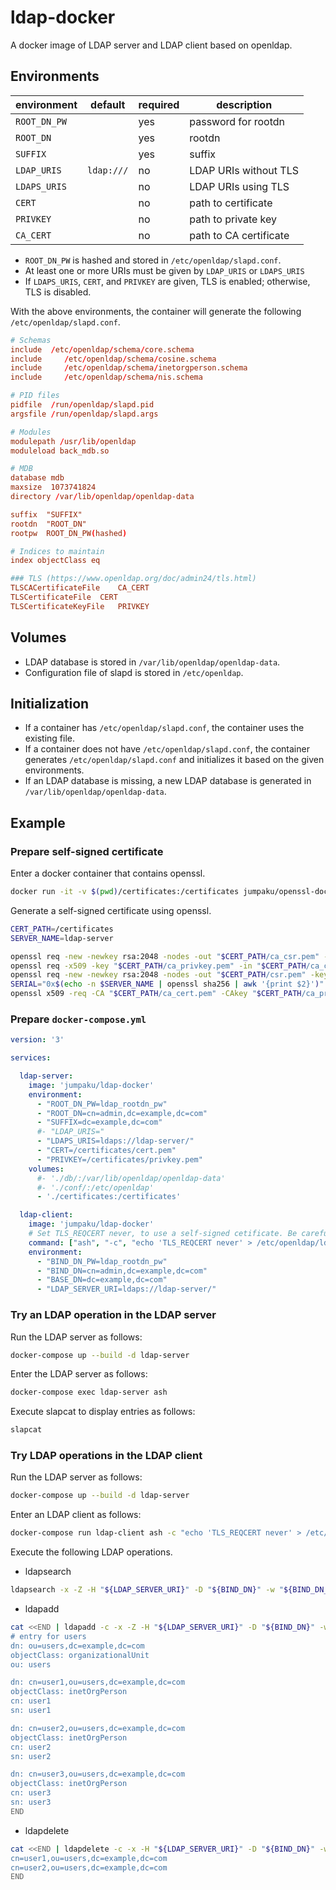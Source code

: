 # ldap-docker

A docker image of LDAP server and LDAP client based on openldap.

## Environments

| environment | default         | required | description |
|-------------|-----------------|----------|-------------|
| `ROOT_DN_PW`|                 | yes      | password for rootdn  |
| `ROOT_DN`   |                 | yes      | rootdn |
| `SUFFIX`    |                 | yes      | suffix |
| `LDAP_URIS` | `ldap:///`     | no       | LDAP URIs without TLS |
| `LDAPS_URIS`| ` `             | no       | LDAP URIs using TLS |
| `CERT`      | ` `             | no       | path to certificate |
| `PRIVKEY`   | ` `             | no       | path to private key|
| `CA_CERT`   | ` `             | no       | path to CA certificate |

* `ROOT_DN_PW` is hashed and stored in `/etc/openldap/slapd.conf`.
* At least one or more URIs must be given by `LDAP_URIS` or `LDAPS_URIS`
* If `LDAPS_URIS`, `CERT`, and `PRIVKEY` are given, TLS is enabled; otherwise, TLS is disabled.

With the above environments, the container will generate the following `/etc/openldap/slapd.conf`.
```conf
# Schemas
include  /etc/openldap/schema/core.schema
include     /etc/openldap/schema/cosine.schema
include     /etc/openldap/schema/inetorgperson.schema
include     /etc/openldap/schema/nis.schema

# PID files
pidfile  /run/openldap/slapd.pid
argsfile /run/openldap/slapd.args

# Modules
modulepath /usr/lib/openldap
moduleload back_mdb.so

# MDB
database mdb
maxsize  1073741824
directory /var/lib/openldap/openldap-data

suffix  "SUFFIX"
rootdn  "ROOT_DN"
rootpw  ROOT_DN_PW(hashed)

# Indices to maintain
index objectClass eq

### TLS (https://www.openldap.org/doc/admin24/tls.html)
TLSCACertificateFile    CA_CERT
TLSCertificateFile  CERT
TLSCertificateKeyFile   PRIVKEY
```

## Volumes

* LDAP database is stored in `/var/lib/openldap/openldap-data`.
* Configuration file of slapd is stored in `/etc/openldap`.

## Initialization

* If a container has `/etc/openldap/slapd.conf`, the container uses the existing file.
* If a container does not have `/etc/openldap/slapd.conf`, the container generates `/etc/openldap/slapd.conf` and initializes it based on the given environments.
* If an LDAP database is missing, a new LDAP database is generated in `/var/lib/openldap/openldap-data`.

## Example

### Prepare self-signed certificate

Enter a docker container that contains openssl.
```sh
docker run -it -v $(pwd)/certificates:/certificates jumpaku/openssl-docker bash
```

Generate a self-signed certificate using openssl.
```sh
CERT_PATH=/certificates
SERVER_NAME=ldap-server

openssl req -new -newkey rsa:2048 -nodes -out "$CERT_PATH/ca_csr.pem" -keyout "$CERT_PATH/ca_privkey.pem" -subj="/C=JP"
openssl req -x509 -key "$CERT_PATH/ca_privkey.pem" -in "$CERT_PATH/ca_csr.pem" -out "$CERT_PATH/ca_cert.pem" -days 356
openssl req -new -newkey rsa:2048 -nodes -out "$CERT_PATH/csr.pem" -keyout "$CERT_PATH/privkey.pem" -subj="/CN=$SERVER_NAME"
SERIAL="0x$(echo -n $SERVER_NAME | openssl sha256 | awk '{print $2}')"
openssl x509 -req -CA "$CERT_PATH/ca_cert.pem" -CAkey "$CERT_PATH/ca_privkey.pem" -set_serial "$SERIAL" -in "$CERT_PATH/csr.pem" -out "$CERT_PATH/cert.pem" -days 365
```

### Prepare `docker-compose.yml`

```yml
version: '3'

services: 

  ldap-server:
    image: 'jumpaku/ldap-docker'
    environment:
      - "ROOT_DN_PW=ldap_rootdn_pw"
      - "ROOT_DN=cn=admin,dc=example,dc=com"
      - "SUFFIX=dc=example,dc=com"
      #- "LDAP_URIS="
      - "LDAPS_URIS=ldaps://ldap-server/"
      - "CERT=/certificates/cert.pem"
      - "PRIVKEY=/certificates/privkey.pem"
    volumes:
      #- './db/:/var/lib/openldap/openldap-data' 
      #- './conf/:/etc/openldap' 
      - './certificates:/certificates'

  ldap-client:
    image: 'jumpaku/ldap-docker'
    # Set TLS_REQCERT never, to use a self-signed cetificate. Be careful spelling.
    command: ["ash", "-c", "echo 'TLS_REQCERT never' > /etc/openldap/ldap.conf; ash"]
    environment:
      - "BIND_DN_PW=ldap_rootdn_pw"
      - "BIND_DN=cn=admin,dc=example,dc=com"
      - "BASE_DN=dc=example,dc=com"
      - "LDAP_SERVER_URI=ldaps://ldap-server/"
```

### Try an LDAP operation in the LDAP server

Run the LDAP server as follows:
```sh
docker-compose up --build -d ldap-server
```

Enter the LDAP server as follows:
```sh
docker-compose exec ldap-server ash
```

Execute slapcat to display entries as follows:
```sh
slapcat
```

### Try LDAP operations in the LDAP client

Run the LDAP server as follows:
```sh
docker-compose up --build -d ldap-server
```

Enter an LDAP client as follows:
```sh
docker-compose run ldap-client ash -c "echo 'TLS_REQCERT never' > /etc/openldap/ldap.conf; ash"
```

Execute the following LDAP operations.

* ldapsearch
```sh
ldapsearch -x -Z -H "${LDAP_SERVER_URI}" -D "${BIND_DN}" -w "${BIND_DN_PW}" -b "${BASE_DN}" "(objectClass=*)"
```

* ldapadd
```sh
cat <<END | ldapadd -c -x -Z -H "${LDAP_SERVER_URI}" -D "${BIND_DN}" -w "${BIND_DN_PW}"
# entry for users
dn: ou=users,dc=example,dc=com
objectClass: organizationalUnit
ou: users

dn: cn=user1,ou=users,dc=example,dc=com
objectClass: inetOrgPerson
cn: user1
sn: user1

dn: cn=user2,ou=users,dc=example,dc=com
objectClass: inetOrgPerson
cn: user2
sn: user2

dn: cn=user3,ou=users,dc=example,dc=com
objectClass: inetOrgPerson
cn: user3
sn: user3
END

```

* ldapdelete
```sh
cat <<END | ldapdelete -c -x -H "${LDAP_SERVER_URI}" -D "${BIND_DN}" -w "${BIND_DN_PW}"
cn=user1,ou=users,dc=example,dc=com
cn=user2,ou=users,dc=example,dc=com
END

```

